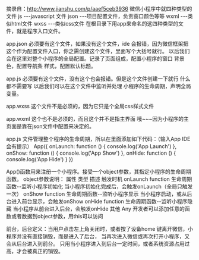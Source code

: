 摘录自：http://www.jianshu.com/p/aaef5ceb3936
微信小程序中就四种类型的文件
js    ---javascript 文件
json  ---项目配置文件，负责窗口颜色等等
wxml  ---类似html文件
wxss  ---类似css文件
在根目录下用app来命名的这四种类型的文件，就是程序入口文件。

app.json
必须要有这个文件，如果没有这个文件，ide 会报错，因为微信框架把这个作为配置文件入口，你之需创建这个文件，里面写个大括号就行。
以后我们会在这里对整个小程序的全局配置。记录了页面组成，配置小程序的窗口 背景色，配置导航条
样式，配置默认标题。

app.js
必须要有这个文件，没有这个也会报错。但是这个文件创建一下就行  什么都不需要写 以后我们可以在这个文件中监听并处理
小程序的生命周期，声明全局变量。

app.wxss
这个文件不是必须的，因为它只是个全局css样式文件

app.wxml
这个也不是必须的，而且这个并不是指主界面 哦~~~因为小程序的主页面是靠在json文件中配置来决定的。

app.js  文件管理整个程序的生命周期，所以在里面添加如下代码：（输入App IDE会有提示）
App({
  onLaunch: function () {
    console.log('App Launch')
  },
  onShow: function () {
    console.log('App Show')
  },
  onHide: function () {
    console.log('App Hide')
  }
})

App()函数用来注册一个小程序。接受一个object参数，其指定小程序的生命周期函数。
object参数说明：
属性       类型      描述							  触发时机
onLaunch   function	 生命周期函数--监听小程序初始化   当小程序初始化完成后，会触发onLaunch（全局只触发一次）
onShow     function  生命周期函数--监听小程序显示     当小程序启动，或从后台进入前台显示，会触发onShow
onHide     function  生命周期函数--监听小程序隐藏     当小程序从前台进入后台，会触发onHide
其他       Any       开发者可以添加任意的函数或者数据到object参数，用this可以访问 

前台，后台定义：当用户点击左上角关闭时，或者按了设备home 键离开微信，小程序并没有直接销毁，而是进入了后台，
当再次进入微信或再次打开小程序，又会从后台进入到前台。
只用当小程序进入到后台一定时间，或者系统资源占用过高，才会被真正的销毁。

